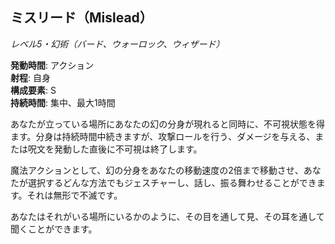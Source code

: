 ## ミスリード（Mislead）
*レベル5・幻術（バード、ウォーロック、ウィザード）*

**発動時間**: アクション  
**射程**: 自身  
**構成要素**: S  
**持続時間**: 集中、最大1時間

あなたが立っている場所にあなたの幻の分身が現れると同時に、不可視状態を得ます。分身は持続時間中続きますが、攻撃ロールを行う、ダメージを与える、または呪文を発動した直後に不可視は終了します。

魔法アクションとして、幻の分身をあなたの移動速度の2倍まで移動させ、あなたが選択するどんな方法でもジェスチャーし、話し、振る舞わせることができます。それは無形で不滅です。

あなたはそれがいる場所にいるかのように、その目を通して見、その耳を通して聞くことができます。